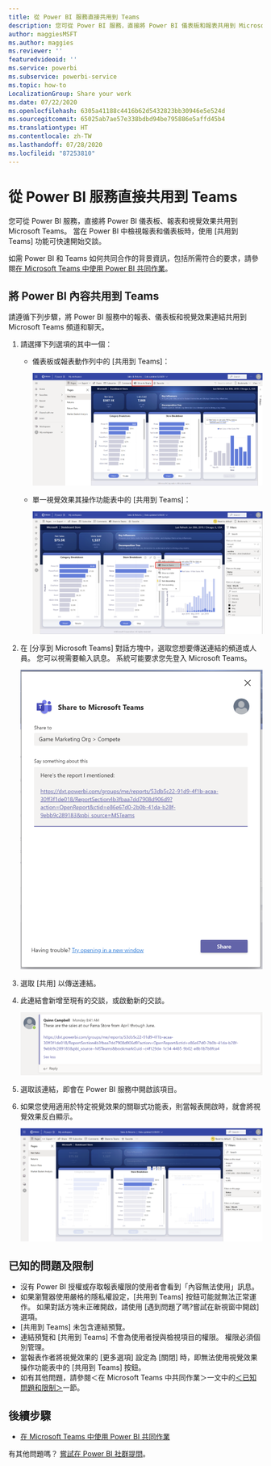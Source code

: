 ```yaml
---
title: 從 Power BI 服務直接共用到 Teams
description: 您可從 Power BI 服務，直接將 Power BI 儀表板和報表共用到 Microsoft Teams。
author: maggiesMSFT
ms.author: maggies
ms.reviewer: ''
featuredvideoid: ''
ms.service: powerbi
ms.subservice: powerbi-service
ms.topic: how-to
LocalizationGroup: Share your work
ms.date: 07/22/2020
ms.openlocfilehash: 6305a41188c4416b62d5432823bb30946e5e524d
ms.sourcegitcommit: 65025ab7ae57e338bdbd94be795886e5affd45b4
ms.translationtype: HT
ms.contentlocale: zh-TW
ms.lasthandoff: 07/28/2020
ms.locfileid: "87253810"
---
```

# <a name="share-directly-to-teams-from-the-power-bi-service"></a>從 Power BI 服務直接共用到 Teams

您可從 Power BI 服務，直接將 Power BI 儀表板、報表和視覺效果共用到 Microsoft Teams。 當在 Power BI 中檢視報表和儀表板時，使用 [共用到 Teams] 功能可快速開始交談。

如需 Power BI 和 Teams 如何共同合作的背景資訊，包括所需符合的要求，請參閱[在 Microsoft Teams 中使用 Power BI 共同作業](service-collaborate-microsoft-teams.md)。

## <a name="share-power-bi-content-to-teams"></a>將 Power BI 內容共用到 Teams

請遵循下列步驟，將 Power BI 服務中的報表、儀表板和視覺效果連結共用到 Microsoft Teams 頻道和聊天。

1. 請選擇下列選項的其中一個：

   * 儀表板或報表動作列中的 [共用到 Teams]：

       ![動作列中 [共用到 Teams] 按鈕的螢幕擷取畫面。](media/service-share-report-teams/service-teams-share-to-teams-action-bar-button.png)
    
   * 單一視覺效果其操作功能表中的 [共用到 Teams]：
    
      ![視覺效果操作功能表中 [共用到 Teams] 按鈕的螢幕擷取畫面。](media/service-share-report-teams/service-teams-share-to-teams-visual-context-menu.png)

1. 在 [分享到 Microsoft Teams] 對話方塊中，選取您想要傳送連結的頻道或人員。 您可以視需要輸入訊息。 系統可能要求您先登入 Microsoft Teams。

    ![包含資訊和訊息之 [共用到 Microsoft Teams] 對話方塊的螢幕擷取畫面。](media/service-share-report-teams/service-teams-share-to-teams-dialog.png)

1. 選取 [共用] 以傳送連結。
    
1. 此連結會新增至現有的交談，或啟動新的交談。

    ![包含 Power BI 項目連結的 Microsoft Teams 交談其螢幕擷取畫面。](media/service-share-report-teams/service-teams-share-to-teams-deep-link.png)

1. 選取該連結，即會在 Power BI 服務中開啟該項目。

1. 如果您使用適用於特定視覺效果的關聯式功能表，則當報表開啟時，就會將視覺效果反白顯示。

    ![醒目提示特定視覺效果的已開啟 Power BI 報表其螢幕擷取畫面。](media/service-share-report-teams/service-teams-share-to-teams-spotlight-visual.png)


## <a name="known-issues-and-limitations"></a>已知的問題及限制

- 沒有 Power BI 授權或存取報表權限的使用者會看到「內容無法使用」訊息。
- 如果瀏覽器使用嚴格的隱私權設定，[共用到 Teams] 按鈕可能就無法正常運作。 如果對話方塊未正確開啟，請使用 [遇到問題了嗎?嘗試在新視窗中開啟] 選項。
- [共用到 Teams] 未包含連結預覽。
- 連結預覽和 [共用到 Teams] 不會為使用者授與檢視項目的權限。 權限必須個別管理。
- 當報表作者將視覺效果的 [更多選項] 設定為 [關閉] 時，即無法使用視覺效果操作功能表中的 [共用到 Teams] 按鈕。
- 如有其他問題，請參閱＜在 Microsoft Teams 中共同作業＞一文中的[＜已知問題和限制＞](service-collaborate-microsoft-teams.md#known-issues-and-limitations)一節。

## <a name="next-steps"></a>後續步驟

- [在 Microsoft Teams 中使用 Power BI 共同作業](service-collaborate-microsoft-teams.md)

有其他問題嗎？ [嘗試在 Power BI 社群提問](https://community.powerbi.com/)。
